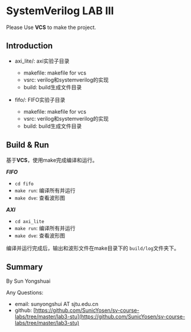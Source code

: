 # SystemVerilog LAB III

Please Use **VCS** to make the project.

## Introduction

- axi_lite/: axi实验子目录
  - makefile: makefile for vcs
  - vsrc: verilog和systemverilog的实现
  - build: build生成文件目录

- fifo/: FIFO实验子目录
  - makefile: makefile for vcs
  - vsrc: verilog和systemverilog的实现
  - build: build生成文件目录


## Build & Run

基于**VCS**，使用make完成编译和运行。

***FIFO***

- `cd fifo`
- `make run`: 编译所有并运行
- `make dve`: 查看波形图

***AXI***

- `cd axi_lite`
- `make run`: 编译所有并运行
- `make dve`: 查看波形图

编译并运行完成后，输出和波形文件在make目录下的 `build/log`文件夹下。

## Summary

By Sun Yongshuai

Any Questions:

- email: sunyongshui AT sjtu.edu.cn
- github: [https://github.com/SunicYosen/sv-course-labs/tree/master/lab3-stu](https://github.com/SunicYosen/sv-course-labs/tree/master/lab3-stu)
   





